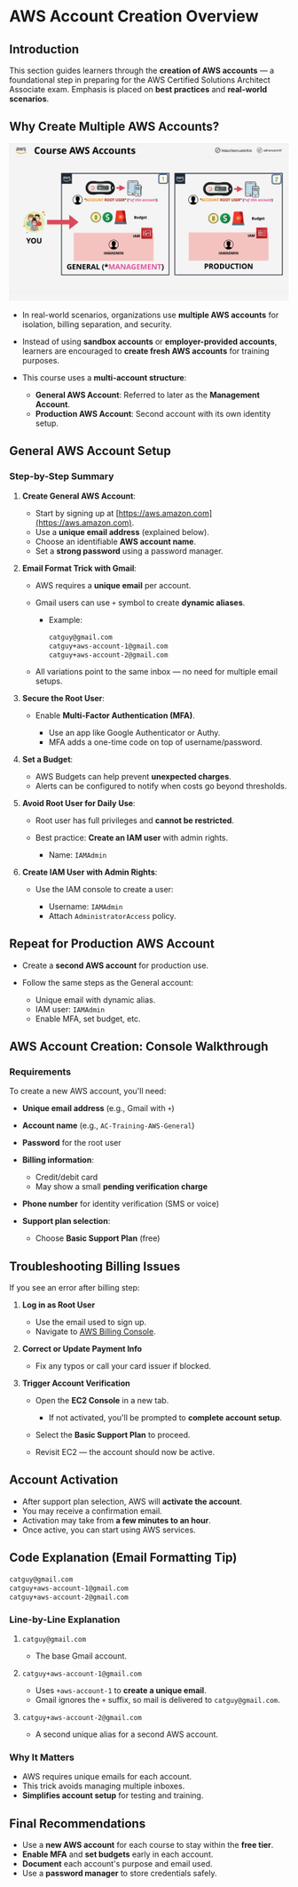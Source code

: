 # AWS Account Creation Overview

## Introduction

This section guides learners through the **creation of AWS accounts** — a foundational step in preparing for the AWS Certified Solutions Architect Associate exam. Emphasis is placed on **best practices** and **real-world scenarios**.

## Why Create Multiple AWS Accounts?

![alt text](image-1.png)

- In real-world scenarios, organizations use **multiple AWS accounts** for isolation, billing separation, and security.
- Instead of using **sandbox accounts** or **employer-provided accounts**, learners are encouraged to **create fresh AWS accounts** for training purposes.
- This course uses a **multi-account structure**:

  - **General AWS Account**: Referred to later as the **Management Account**.
  - **Production AWS Account**: Second account with its own identity setup.

## General AWS Account Setup

### Step-by-Step Summary

1. **Create General AWS Account**:

   - Start by signing up at [https://aws.amazon.com](https://aws.amazon.com).
   - Use a **unique email address** (explained below).
   - Choose an identifiable **AWS account name**.
   - Set a **strong password** using a password manager.

2. **Email Format Trick with Gmail**:

   - AWS requires a **unique email** per account.
   - Gmail users can use `+` symbol to create **dynamic aliases**.

     - Example:

       ```
       catguy@gmail.com
       catguy+aws-account-1@gmail.com
       catguy+aws-account-2@gmail.com
       ```

   - All variations point to the same inbox — no need for multiple email setups.

3. **Secure the Root User**:

   - Enable **Multi-Factor Authentication (MFA)**.

     - Use an app like Google Authenticator or Authy.
     - MFA adds a one-time code on top of username/password.

4. **Set a Budget**:

   - AWS Budgets can help prevent **unexpected charges**.
   - Alerts can be configured to notify when costs go beyond thresholds.

5. **Avoid Root User for Daily Use**:

   - Root user has full privileges and **cannot be restricted**.
   - Best practice: **Create an IAM user** with admin rights.

     - Name: `IAMAdmin`

6. **Create IAM User with Admin Rights**:

   - Use the IAM console to create a user:

     - Username: `IAMAdmin`
     - Attach `AdministratorAccess` policy.

## Repeat for Production AWS Account

- Create a **second AWS account** for production use.
- Follow the same steps as the General account:

  - Unique email with dynamic alias.
  - IAM user: `IAMAdmin`
  - Enable MFA, set budget, etc.

## AWS Account Creation: Console Walkthrough

### Requirements

To create a new AWS account, you'll need:

- **Unique email address** (e.g., Gmail with `+`)
- **Account name** (e.g., `AC-Training-AWS-General`)
- **Password** for the root user
- **Billing information**:

  - Credit/debit card
  - May show a small **pending verification charge**

- **Phone number** for identity verification (SMS or voice)
- **Support plan selection**:

  - Choose **Basic Support Plan** (free)

## Troubleshooting Billing Issues

If you see an error after billing step:

1. **Log in as Root User**

   - Use the email used to sign up.
   - Navigate to [AWS Billing Console](https://console.aws.amazon.com/billing/home).

2. **Correct or Update Payment Info**

   - Fix any typos or call your card issuer if blocked.

3. **Trigger Account Verification**

   - Open the **EC2 Console** in a new tab.

     - If not activated, you'll be prompted to **complete account setup**.

   - Select the **Basic Support Plan** to proceed.
   - Revisit EC2 — the account should now be active.

## Account Activation

- After support plan selection, AWS will **activate the account**.
- You may receive a confirmation email.
- Activation may take from **a few minutes to an hour**.
- Once active, you can start using AWS services.

## Code Explanation (Email Formatting Tip)

```plaintext
catguy@gmail.com
catguy+aws-account-1@gmail.com
catguy+aws-account-2@gmail.com
```

### Line-by-Line Explanation

1. `catguy@gmail.com`

   - The base Gmail account.

2. `catguy+aws-account-1@gmail.com`

   - Uses `+aws-account-1` to **create a unique email**.
   - Gmail ignores the `+` suffix, so mail is delivered to `catguy@gmail.com`.

3. `catguy+aws-account-2@gmail.com`

   - A second unique alias for a second AWS account.

### Why It Matters

- AWS requires unique emails for each account.
- This trick avoids managing multiple inboxes.
- **Simplifies account setup** for testing and training.

## Final Recommendations

- Use a **new AWS account** for each course to stay within the **free tier**.
- **Enable MFA** and **set budgets** early in each account.
- **Document** each account's purpose and email used.
- Use a **password manager** to store credentials safely.
